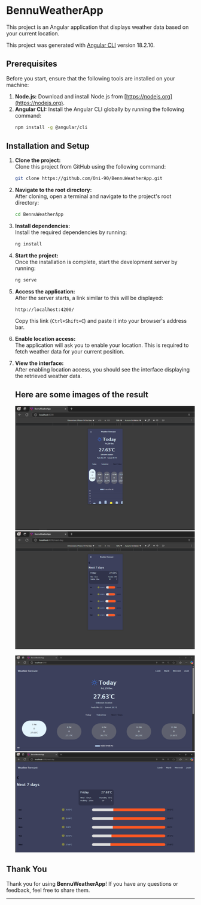 # BennuWeatherApp

This project is an Angular application that displays weather data based on your current location.

This project was generated with [Angular CLI](https://github.com/angular/angular-cli) version 18.2.10.

## Prerequisites

Before you start, ensure that the following tools are installed on your machine:

1. **Node.js:** Download and install Node.js from [https://nodejs.org](https://nodejs.org).  
2. **Angular CLI:** Install the Angular CLI globally by running the following command:  
   ```bash
   npm install -g @angular/cli
   ```

## Installation and Setup

1. **Clone the project:**  
   Clone this project from GitHub using the following command:  
   ```bash
   git clone https://github.com/Oni-90/BennuWeatherApp.git
   ```

2. **Navigate to the root directory:**  
   After cloning, open a terminal and navigate to the project's root directory:  
   ```bash
   cd BennuWeatherApp
   ```

3. **Install dependencies:**  
   Install the required dependencies by running:  
   ```bash
   ng install
   ```

4. **Start the project:**  
   Once the installation is complete, start the development server by running:  
   ```bash
   ng serve
   ```

5. **Access the application:**  
   After the server starts, a link similar to this will be displayed:  
   ```
   http://localhost:4200/
   ```
   Copy this link (`Ctrl+Shift+C`) and paste it into your browser's address bar.

6. **Enable location access:**  
   The application will ask you to enable your location. This is required to fetch weather data for your current position.

7. **View the interface:**  
   After enabling location access, you should see the interface displaying the retrieved weather data.

      ## Here are some images of the result
      ![BennuWeatherApp](Mobile_view_first_page.png)
      ![BennuWeatherApp](Mobile_view_second_page.png)

      ![BennuWeatherApp](Web_view_first_page.png)
      ![BennuWeatherApp](Web_view_second_page.png)


## Thank You

Thank you for using **BennuWeatherApp**! If you have any questions or feedback, feel free to share them.

---
